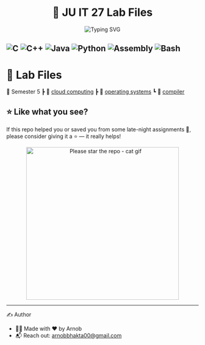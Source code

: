 <h1 align="center">
  🚀 JU IT 27 Lab Files
</h1>

<p align="center">
  <img src="https://readme-typing-svg.demolab.com?font=Fira+Code&duration=3000&pause=1000&color=4ADE80&center=true&vCenter=true&multiline=true&width=600&lines=All+Lab+Assignments+In+One+Place!%F0%9F%9A%80" alt="Typing SVG" />
</p>

![C](https://img.shields.io/badge/C-00599C?style=for-the-badge&logo=c&logoColor=white)
![C++](https://img.shields.io/badge/C++-00599C?style=for-the-badge&logo=c%2B%2B&logoColor=white)
![Java](https://img.shields.io/badge/Java-007396?style=for-the-badge&logo=java&logoColor=white)
![Python](https://img.shields.io/badge/Python-3776AB?style=for-the-badge&logo=python&logoColor=white)
![Assembly](https://img.shields.io/badge/Assembly-6E4C13?style=for-the-badge&logo=gnuemacs&logoColor=white)
![Bash](https://img.shields.io/badge/Bash-121011?style=for-the-badge&logo=gnu-bash&logoColor=white)
---

# 📁 Lab Files

📂 Semester 5
┣ 📜 [cloud computing](./semester-5/cloud/readme.md)
┣ 📜 [operating systems](./semester-5/os/readme.md)
┗ 📜 [compiler](./semester-5/compiler/readme.md)



## ⭐ Like what you see?

If this repo helped you or saved you from some late-night assignments 🥲, please consider giving it a ⭐ — it really helps!

<p align="center">
  <img src="https://media0.giphy.com/media/v1.Y2lkPTc5MGI3NjExODNpdXRha3ppemd5aGZ4cm1kMTJobW5hazdvMXA5cXM1OXE5cXRkOSZlcD12MV9pbnRlcm5hbF9naWZfYnlfaWQmY3Q9Zw/CT5Ye7uVJLFtu/giphy.gif" width="400" alt="Please star the repo - cat gif" />
</p>

---
✍️ Author
- 👨‍💻 Made with ❤️ by Arnob
- 📬 Reach out: arnobbhakta00@gmail.com
